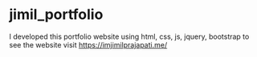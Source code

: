 # jimil_portfolio
I developed this portfolio website using html, css, js, jquery, bootstrap to see the website visit https://imjimilprajapati.me/ 
